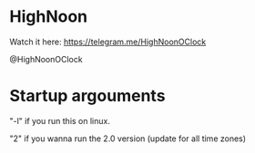 # HighNoon



Watch it here: https://telegram.me/HighNoonOClock

@HighNoonOClock

# Startup argouments

"-l" if you run this on linux.

"2" if you wanna run the 2.0 version (update for all time zones)
